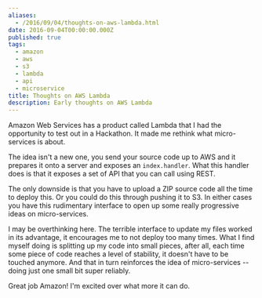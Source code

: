 ```yaml
---
aliases:
  - /2016/09/04/thoughts-on-aws-lambda.html
date: 2016-09-04T00:00:00.000Z
published: true
tags:
  - amazon
  - aws
  - s3
  - lambda
  - api
  - microservice
title: Thoughts on AWS Lambda
description: Early thoughts on AWS Lambda
---
```


Amazon Web Services has a product called Lambda that I had the opportunity to test out in a Hackathon. It made me rethink what micro-services is about.

The idea isn't a new one, you send your source code up to AWS and it prepares it onto a server and exposes an `index.handler`. What this handler does is that it exposes a set of API that you can call using REST.

The only downside is that you have to upload a ZIP source code all the time to deploy this. Or you could do this through pushing it to S3. In either cases you have this rudimentary interface to open up some really progressive ideas on micro-services.

I may be overthinking here. The terrible interface to update my files worked in its advantage, it encourages me to not deploy too many times. What I find myself doing is splitting up my code into small pieces, after all, each time some piece of code reaches a level of stability, it doesn't have to be touched anymore. And that in turn reinforces the idea of micro-services -- doing just one small bit super reliably.

Great job Amazon! I'm excited over what more it can do.


